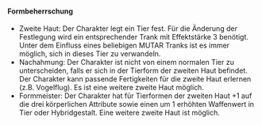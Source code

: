 #### Formbeherrschung

* Zweite Haut: Der Charakter legt ein Tier fest. Für die Änderung der Festlegung wird ein entsprechender Trank mit
Effektstärke 3 benötigt. Unter dem Einfluss eines beliebigen MUTAR Tranks ist es immer möglich, sich in dieses Tier
zu verwandeln.
* Nachahmung: Der Charakter ist nicht von einem normalen Tier zu unterscheiden, falls er sich in der Tierform der
zweiten Haut befindet. Der Charakter kann passende Fertigkeiten für die zweite Haut erlernen (z.B. Vogelflug). Es
ist eine weitere zweite Haut möglich.
* Formmeister: Der Charakter hat für Tierformen der zweiten Haut +1 auf die drei körperlichen Attribute sowie einen
um 1 erhöhten Waffenwert in Tier oder Hybridgestalt. Eine weitere zweite Haut ist möglich.
